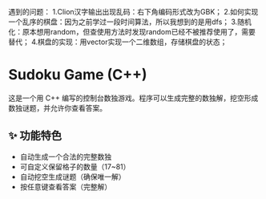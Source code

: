 遇到的问题：
1.Clion汉字输出出现乱码：右下角编码形式改为GBK；
2.如何实现一个乱序的棋盘：因为之前学过一段时间算法，所以我想到的是用dfs；
3.随机化：原本想用random，但查使用方法时发现random已经不被推荐使用了，需要替代；
4.棋盘的实现：用vector实现一个二维数组，存储棋盘的状态；

# Sudoku Game (C++)

这是一个用 C++ 编写的控制台数独游戏。程序可以生成完整的数独解，挖空形成数独谜题，并允许你查看答案。

## ✨ 功能特色

- 自动生成一个合法的完整数独
- 可自定义保留格子的数量（17~81）
- 自动挖空生成谜题（确保唯一解）
- 按任意键查看答案（完整解）
